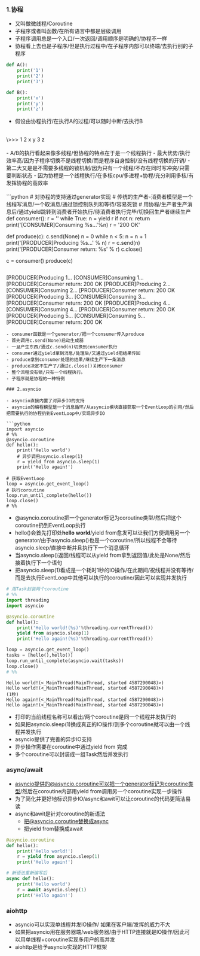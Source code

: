### 1.协程
- 又叫做微线程/Coroutine
- 子程序或者叫函数/在所有语言中都是层级调用
- 子程序调用总是一个入口/一次返回/调用顺序是明确的/协程不一样
- 协程看上去也是子程序/但是执行过程中/在子程序内部可以终端/去执行别的子程序

```python
def A():
    print('1')
    print('2')
    print('3')

def B():
    print('x')
    print('y')
    print('z')
```

- 假设由协程执行/在执行A的过程/可以随时中断/去执行B
<br/>
\>>> 1 2 x y 3 z
<br/>
<br/>
- A/B的执行看起来像多线程/但协程的特点在于是一个线程执行
- 最大优势/执行效率高/因为子程序切换不是线程切换/而是程序自身控制/没有线程切换的开销/
- 第二大又是是不需要多线程的锁机制/因为只有一个线程/不存在同时写冲突/只需要判断状态
- 因为协程是一个线程执行/在多核cpu/多进程+协程/充分利用多核/有发挥协程的高效率
<br/>
<br/>
```python
# 对协程的支持通过generator实现
# 传统的生产者-消费者模型是一个线程写消息/一个取消息/通过锁控制队列和等待/容易死锁
# 用协程/生产者生产消息后/通过yield跳转到消费者开始执行/待消费者执行完毕/切换回生产者继续生产
def consumer():
    r = ''
    while True:
        n = yield r
        if not n:
            return
        print('[CONSUMER]Consuming %s...'%n)
        r = '200 OK'

def produce(c):
    c.send(None)
    n = 0
    while n < 5:
        n = n + 1
        print('[PRODUCER]Producing %s...' % n)
        r = c.send(n)
        print('[PRODUCER]Consumer return: %s' % r)
    c.close()

c = consumer()
produce(c)
```

```
[PRODUCER]Producing 1...
[CONSUMER]Consuming 1...
[PRODUCER]Consumer return: 200 OK
[PRODUCER]Producing 2...
[CONSUMER]Consuming 2...
[PRODUCER]Consumer return: 200 OK
[PRODUCER]Producing 3...
[CONSUMER]Consuming 3...
[PRODUCER]Consumer return: 200 OK
[PRODUCER]Producing 4...
[CONSUMER]Consuming 4...
[PRODUCER]Consumer return: 200 OK
[PRODUCER]Producing 5...
[CONSUMER]Consuming 5...
[PRODUCER]Consumer return: 200 OK
```
- consumer函数是一个generator/把一个consumer传入produce
- 首先调用c.send(None)启动生成器
- 一旦产生东西/通过c.send(n)切换到consumer执行
- consumer通过yield拿到消息/处理后/又通过yield把结果传回
- produce拿到consumer处理的结果/继续生产下一条消息
- produce决定不生产了/通过c.close()关闭consumer
- 整个流程没有锁/只有一个线程执行。
- 子程序就是协程的一种特例

### 2.asyncio

- asyncio直接内置了对异步IO的支持
- asyncio的编程模型是一个消息循环/从asyncio模块直接获取一个EventLoop的引用/然后把需要执行的协程扔到EventLoop中/实现异步IO

```python
import asyncio
# %%
@asyncio.coroutine
def hello():
    print('Hello world')
    # 异步调用asyncio.sleep(1)
    r = yield from asyncio.sleep(1)
    print('Hello again!')

# 获取EventLoop
loop = asyncio.get_event_loop()
# 执行coroutine
loop.run_until_complete(hello())
loop.close()
# %%
```

- @asyncio.coroutine把一个generator标记为coroutine类型/然后把这个coroutine扔到EventLoop执行
- hello()会首先打印处**hello world**/yield from愈发可以让我们方便调用另一个generator/由于asyncio.sleep()也是一个coroutine/所以线程不会等待asyncio.sleep/直接中断并且执行下一个消息循环
- 当asyncio.sleep()返回/线程可以从yield from拿到返回值/此处是None/然后接着执行下一个语句
- 把asyncio.sleep(1)看成是一个耗时1秒的IO操作/在此期间/祝线程并没有等待/而是去执行EventLoop中其他可以执行的coroutine/因此可以实现并发执行

```python
# 用Task封装两个coroutine
# %%
import threading
import asyncio

@asyncio.coroutine
def hello():
    print('Hello world!(%s)'%threading.currentThread())
    yield from asyncio.sleep(1)
    print('Hello again!(%s)'%threading.currentThread())

loop = asyncio.get_event_loop()
tasks = [hello(),hello()]
loop.run_until_complete(asyncio.wait(tasks))
loop.close()
# %%
```

```
Hello world!(<_MainThread(MainThread, started 4587290048)>)
Hello world!(<_MainThread(MainThread, started 4587290048)>)
(1秒)
Hello again!(<_MainThread(MainThread, started 4587290048)>)
Hello again!(<_MainThread(MainThread, started 4587290048)>)
```

- 打印的当前线程名称可以看出/两个coroutine是同一个线程并发执行的
- 如果把asyncio.sleep(1)换成真正的IO操作/则多个coroutine就可以由一个线程并发执行
- asyncio提供了完善的异步IO支持
- 异步操作需要在coroutine中通过yield from 完成
- 多个coroutine可以封装成一组Task然后并发执行

### async/await
- asyncio提供的@asyncio.coroutine可以把一个generator标记为coroutine类型/然后在coroutine内部用yield from调用另一个coroutine实现一步操作
- 为了简化并更好地标识异步IO/async和awit可以让coroutine的代码更简洁易读
- async和awit是针对coroutine的新语法
    - 把@asyncio.coroutine替换成async
    - 把yield from替换成await

```python
@asyncio.coroutine
def hello():
    print('Hello world!')
    r = yield from asyncio.sleep(1)
    print('Hello again!')
```

```python
# 新语法重新编写后
async def hello():
    print('Hello world')
    r = await asyncio.sleep(1)
    print('Hello again!')
```


### aiohttp

- asyncio可以实现单线程并发IO操作/ 如果在客户端/发挥的威力不大
- 如果把asyncio用在服务器端/web服务器/由于HTTP连接就是IO操作/因此可以用单线程+coroutine实现多用户的高并发
- aiohttp是给予asyncio实现的HTTP框架
